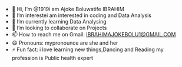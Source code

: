 - 👋 Hi, I’m @1919i am Ajoke Boluwatife IBRAHIM 
- 👀 I’m interestei am interested in coding and Data Analysis 
- 🌱 I’m currently learning Data Analysing 
- 💞️ I’m looking to collaborate on Projects
- 📫 How to reach me on Gmail: IBRAHIMAJOKEBOLU1@GMAIL.COM 
- 😄 Pronouns: mypronounce are she and her
- ⚡ Fun fact: i love learning new things,Dancing and Reading
my profession is Public health expert
<!---
191957/191957 is a ✨ special ✨ repository because its `README.md` (this file) appears on your GitHub profile.
You can click the Preview link to take a look at your changes.
--->
